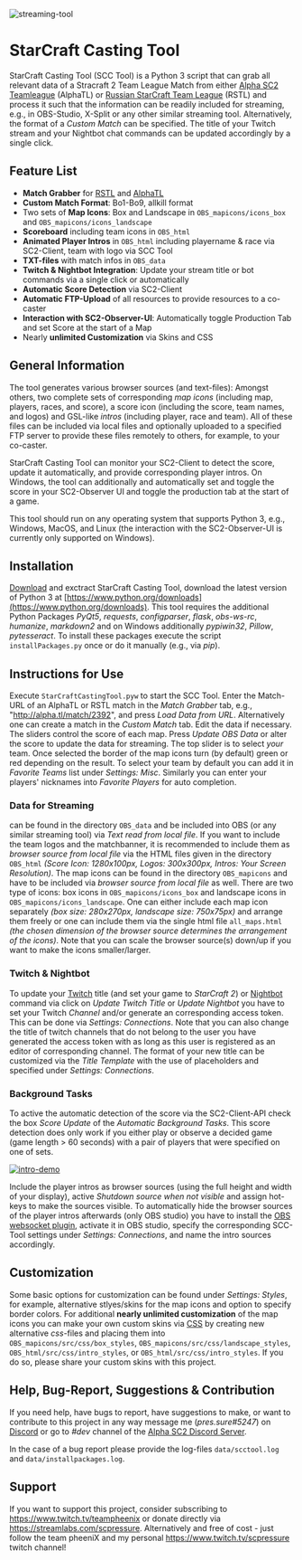 ![streaming-tool](https://user-images.githubusercontent.com/26044736/29998600-a3053222-902f-11e7-99c5-5f3055f9225b.png)

# StarCraft Casting Tool
StarCraft Casting Tool (SCC Tool) is a Python 3 script that can grab all relevant data of a Stracraft 2 Team League Match from either [Alpha SC2 Teamleague](http://alpha.tl/) (AlphaTL) or [Russian StarCraft Team League](http://hdgame.net/en/tournaments/list/tournament/rstl-12/) (RSTL) and process it such that the information can be readily included for streaming, e.g., in OBS-Studio, X-Split or any other similar streaming tool. Alternatively, the format of a *Custom Match* can be specified. The title of your Twitch stream and your Nightbot chat commands can be updated accordingly by a single click.

## Feature List

* **Match Grabber** for [RSTL](http://alpha.tl/) and [AlphaTL](http://hdgame.net/en/tournaments/list/tournament/rstl-12/)
* **Custom Match Format**: Bo1-Bo9, allkill format
* Two sets of **Map Icons**: Box and Landscape in `OBS_mapicons/icons_box` and `OBS_mapicons/icons_landscape`
* **Scoreboard** including team icons in `OBS_html`
* **Animated Player Intros** in `OBS_html` including playername & race via SC2-Client, team with logo via SCC Tool
* **TXT-files** with match infos in `OBS_data`
* **Twitch & Nightbot Integration**: Update your stream title or bot commands via a single click or automatically
* **Automatic Score Detection** via SC2-Client
* **Automatic FTP-Upload** of all resources to provide resources to a co-caster
* **Interaction with SC2-Observer-UI**: Automatically toggle Production Tab and set Score at the start of a Map
* Nearly **unlimited Customization** via Skins and CSS

## General Information
The tool generates various browser sources (and text-files): Amongst others, two complete sets of corresponding *map icons* (including map, players, races, and score), a score icon (including the score, team names, and logos) and GSL-like *intros* (including player, race and team). All of these files can be included via local files and optionally uploaded to a specified FTP server to provide these files remotely to others, for example, to your co-caster.

StarCraft Casting Tool can monitor your SC2-Client to detect the score, update it automatically, and provide corresponding player intros. On Windows, the tool can additionally and automatically set and toggle the score in your SC2-Observer UI and toggle the production tab at the start of a game.

This tool should run on any operating system that supports Python 3, e.g., Windows, MacOS, and Linux (the interaction with the SC2-Observer-UI is currently only supported on Windows).  

## Installation

[Download](https://github.com/teampheenix/StarCraft-Casting-Tool/archive/master.zip) and exctract StarCraft Casting Tool, download the latest version of Python 3 at [https://www.python.org/downloads](https://www.python.org/downloads). This tool requires the additional Python Packages *PyQt5*, *requests*, *configparser*, *flask*, *obs-ws-rc*, *humanize*, *markdown2*  and on Windows additionally *pypiwin32*, *Pillow*, *pytesseract*. To install these packages execute the script `installPackages.py` once or do it manually (e.g., via *pip*).

## Instructions for Use

Execute `StarCraftCastingTool.pyw` to start the SCC Tool. Enter the Match-URL of an AlphaTL or RSTL match in the *Match Grabber* tab, e.g., "http://alpha.tl/match/2392", and press *Load Data from URL*. Alternatively one can create a match in the *Custom Match* tab.  Edit the data if necessary. The sliders control the score of each map. Press *Update OBS Data* or alter the score to update the data for streaming. The top slider is to select *your* team. Once selected the border of the map icons turn (by default) green or red depending on the result. To select your team by default you can add it in *Favorite Teams* list under *Settings: Misc*. Similarly you can enter your players' nicknames into *Favorite Players* for auto completion.

### Data for Streaming
can be found in the directory `OBS_data` and be included into OBS (or any similar streaming tool) via *Text read from local file*. If you want to include the team logos and the matchbanner, it is recommended to include them as *browser source from local file* via the HTML files given in the directory `OBS_html` *(Score Icon: 1280x100px, Logos: 300x300px, Intros: Your Screen Resolution)*. The map icons can be found in the directory `OBS_mapicons` and have to be included via *browser source from local file* as well. There are two type of icons: box icons in `OBS_mapicons/icons_box` and landscape icons in `OBS_mapicons/icons_landscape`. One can either include each map icon separately *(box size: 280x270px, landscape size: 750x75px)* and arrange them freely or one can include them via the single html file `all_maps.html` *(the chosen dimension of the browser source determines the arrangement of the icons)*. Note that you can scale the browser source(s) down/up if you want to make the icons smaller/larger.

### Twitch & Nightbot
To update your [Twitch](https://www.twitch.tv/) title (and set your game to *StarCraft 2*) or [Nightbot](https://nightbot.tv/) command via click on *Update Twitch Title* or *Update Nightbot* you have to set your Twitch *Channel* and/or generate an corresponding access token. This can be done via *Settings: Connections*. Note that you can also change the title of twitch channels that do not belong to the user you have generated the access token with as long as this user is registered as an editor of corresponding channel. The format of your new title can be customized via the *Title Template* with the use of placeholders and specified under *Settings: Connections*.

### Background Tasks
To active the automatic detection of the score via the SC2-Client-API check the box *Score Update* of the *Automatic Background Tasks*. This score detection does only work if you either play or observe a decided game (game length > 60 seconds) with a pair of players that were specified on one of sets.

[![intro-demo](https://user-images.githubusercontent.com/26044736/30003831-4fe09b14-90c4-11e7-9593-439454d4e324.gif)](https://youtu.be/JNuAr63L0wM)

Include the player intros as browser sources (using the full height and width of your display), active *Shutdown source when not visible* and assign hot-keys to make the sources visible. To automatically hide the browser sources of the player intros afterwards (only OBS studio) you have to install the [OBS websocket plugin](https://obsproject.com/forum/resources/obs-websocket-remote-control-of-obs-studio-made-easy.466/), activate it in OBS studio, specify the corresponding SCC-Tool settings under *Settings: Connections*, and name the intro sources accordingly.

## Customization

Some basic options for customization can be found under *Settings: Styles*, for example, alternative stlyes/skins for the map icons and option to specify border colors. For additional **nearly unlimited customization** of the map icons you can make your own custom skins via [CSS](https://www.w3schools.com/css/) by creating new alternative *css*-files and placing them into `OBS_mapicons/src/css/box_styles`, `OBS_mapicons/src/css/landscape_styles`, `OBS_html/src/css/intro_styles`, or `OBS_html/src/css/intro_styles`. If you do so, please share your custom skins with this project.

## Help, Bug-Report, Suggestions & Contribution

If you need help, have bugs to report, have suggestions to make, or want to contribute to this project in any way message me (*pres.sure#5247*) on [Discord](https://discordapp.com/) or go to *#dev* channel of the [Alpha SC2 Discord Server](https://discord.gg/m8Xx62v).

In the case of a bug report please provide the log-files `data/scctool.log` and `data/installpackages.log`.

## Support

If you want to support this project, consider subscribing to https://www.twitch.tv/teampheenix or donate directly via https://streamlabs.com/scpressure. Alternatively and free of cost - just follow the team pheeniX and my personal https://www.twitch.tv/scpressure twitch channel!
